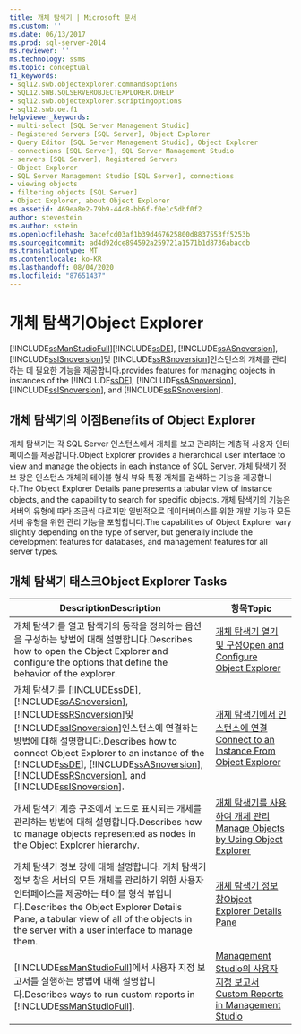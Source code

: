 ```yaml
---
title: 개체 탐색기 | Microsoft 문서
ms.custom: ''
ms.date: 06/13/2017
ms.prod: sql-server-2014
ms.reviewer: ''
ms.technology: ssms
ms.topic: conceptual
f1_keywords:
- sql12.swb.objectexplorer.commandsoptions
- SQL12.SWB.SQLSERVEROBJECTEXPLORER.DHELP
- sql12.swb.objectexplorer.scriptingoptions
- sql12.swb.oe.f1
helpviewer_keywords:
- multi-select [SQL Server Management Studio]
- Registered Servers [SQL Server], Object Explorer
- Query Editor [SQL Server Management Studio], Object Explorer
- connections [SQL Server], SQL Server Management Studio
- servers [SQL Server], Registered Servers
- Object Explorer
- SQL Server Management Studio [SQL Server], connections
- viewing objects
- filtering objects [SQL Server]
- Object Explorer, about Object Explorer
ms.assetid: 469ea8e2-79b9-44c8-bb6f-f0e1c5dbf0f2
author: stevestein
ms.author: sstein
ms.openlocfilehash: 3acefcd03af1b39d467625800d8837553ff5253b
ms.sourcegitcommit: ad4d92dce894592a259721a1571b1d8736abacdb
ms.translationtype: MT
ms.contentlocale: ko-KR
ms.lasthandoff: 08/04/2020
ms.locfileid: "87651437"
---
```

# <a name="object-explorer"></a><span data-ttu-id="bdde7-102">개체 탐색기</span><span class="sxs-lookup"><span data-stu-id="bdde7-102">Object Explorer</span></span>
  [!INCLUDE[ssManStudioFull](../../includes/ssmanstudiofull-md.md)]<span data-ttu-id="bdde7-103">[!INCLUDE[ssDE](../../includes/ssde-md.md)], [!INCLUDE[ssASnoversion](../../includes/ssasnoversion-md.md)], [!INCLUDE[ssISnoversion](../../includes/ssisnoversion-md.md)]및 [!INCLUDE[ssRSnoversion](../../includes/ssrsnoversion-md.md)]인스턴스의 개체를 관리하는 데 필요한 기능을 제공합니다.</span><span class="sxs-lookup"><span data-stu-id="bdde7-103">provides features for managing objects in instances of the [!INCLUDE[ssDE](../../includes/ssde-md.md)], [!INCLUDE[ssASnoversion](../../includes/ssasnoversion-md.md)], [!INCLUDE[ssISnoversion](../../includes/ssisnoversion-md.md)], and [!INCLUDE[ssRSnoversion](../../includes/ssrsnoversion-md.md)].</span></span>  
  
## <a name="benefits-of-object-explorer"></a><span data-ttu-id="bdde7-104">개체 탐색기의 이점</span><span class="sxs-lookup"><span data-stu-id="bdde7-104">Benefits of Object Explorer</span></span>  
 <span data-ttu-id="bdde7-105">개체 탐색기는 각 SQL Server 인스턴스에서 개체를 보고 관리하는 계층적 사용자 인터페이스를 제공합니다.</span><span class="sxs-lookup"><span data-stu-id="bdde7-105">Object Explorer provides a hierarchical user interface to view and manage the objects in each instance of SQL Server.</span></span> <span data-ttu-id="bdde7-106">개체 탐색기 정보 창은 인스턴스 개체의 테이블 형식 뷰와 특정 개체를 검색하는 기능을 제공합니다.</span><span class="sxs-lookup"><span data-stu-id="bdde7-106">The Object Explorer Details pane presents a tabular view of instance objects, and the capability to search for specific objects.</span></span> <span data-ttu-id="bdde7-107">개체 탐색기의 기능은 서버의 유형에 따라 조금씩 다르지만 일반적으로 데이터베이스를 위한 개발 기능과 모든 서버 유형을 위한 관리 기능을 포함합니다.</span><span class="sxs-lookup"><span data-stu-id="bdde7-107">The capabilities of Object Explorer vary slightly depending on the type of server, but generally include the development features for databases, and management features for all server types.</span></span>  
  
## <a name="object-explorer-tasks"></a><span data-ttu-id="bdde7-108">개체 탐색기 태스크</span><span class="sxs-lookup"><span data-stu-id="bdde7-108">Object Explorer Tasks</span></span>  
  
|<span data-ttu-id="bdde7-109">Description</span><span class="sxs-lookup"><span data-stu-id="bdde7-109">Description</span></span>|<span data-ttu-id="bdde7-110">항목</span><span class="sxs-lookup"><span data-stu-id="bdde7-110">Topic</span></span>|  
|-----------------|-----------|  
|<span data-ttu-id="bdde7-111">개체 탐색기를 열고 탐색기의 동작을 정의하는 옵션을 구성하는 방법에 대해 설명합니다.</span><span class="sxs-lookup"><span data-stu-id="bdde7-111">Describes how to open the Object Explorer and configure the options that define the behavior of the explorer.</span></span>|[<span data-ttu-id="bdde7-112">개체 탐색기 열기 및 구성</span><span class="sxs-lookup"><span data-stu-id="bdde7-112">Open and Configure Object Explorer</span></span>](open-and-configure-object-explorer.md)|  
|<span data-ttu-id="bdde7-113">개체 탐색기를 [!INCLUDE[ssDE](../../includes/ssde-md.md)], [!INCLUDE[ssASnoversion](../../includes/ssasnoversion-md.md)], [!INCLUDE[ssRSnoversion](../../includes/ssrsnoversion-md.md)]및 [!INCLUDE[ssISnoversion](../../includes/ssisnoversion-md.md)]인스턴스에 연결하는 방법에 대해 설명합니다.</span><span class="sxs-lookup"><span data-stu-id="bdde7-113">Describes how to connect Object Explorer to an instance of the [!INCLUDE[ssDE](../../includes/ssde-md.md)], [!INCLUDE[ssASnoversion](../../includes/ssasnoversion-md.md)], [!INCLUDE[ssRSnoversion](../../includes/ssrsnoversion-md.md)], and [!INCLUDE[ssISnoversion](../../includes/ssisnoversion-md.md)].</span></span>|[<span data-ttu-id="bdde7-114">개체 탐색기에서 인스턴스에 연결</span><span class="sxs-lookup"><span data-stu-id="bdde7-114">Connect to an Instance From Object Explorer</span></span>](connect-to-an-instance-from-object-explorer.md)|  
|<span data-ttu-id="bdde7-115">개체 탐색기 계층 구조에서 노드로 표시되는 개체를 관리하는 방법에 대해 설명합니다.</span><span class="sxs-lookup"><span data-stu-id="bdde7-115">Describes how to manage objects represented as nodes in the Object Explorer hierarchy.</span></span>|[<span data-ttu-id="bdde7-116">개체 탐색기를 사용하여 개체 관리</span><span class="sxs-lookup"><span data-stu-id="bdde7-116">Manage Objects by Using Object Explorer</span></span>](manage-objects-by-using-object-explorer.md)|  
|<span data-ttu-id="bdde7-117">개체 탐색기 정보 창에 대해 설명합니다. 개체 탐색기 정보 창은 서버의 모든 개체를 관리하기 위한 사용자 인터페이스를 제공하는 테이블 형식 뷰입니다.</span><span class="sxs-lookup"><span data-stu-id="bdde7-117">Describes the Object Explorer Details Pane, a tabular view of all of the objects in the server with a user interface to manage them.</span></span>|[<span data-ttu-id="bdde7-118">개체 탐색기 정보 창</span><span class="sxs-lookup"><span data-stu-id="bdde7-118">Object Explorer Details Pane</span></span>](object-explorer-details-pane.md)|  
|<span data-ttu-id="bdde7-119">[!INCLUDE[ssManStudioFull](../../includes/ssmanstudiofull-md.md)]에서 사용자 지정 보고서를 실행하는 방법에 대해 설명합니다.</span><span class="sxs-lookup"><span data-stu-id="bdde7-119">Describes ways to run custom reports in [!INCLUDE[ssManStudioFull](../../includes/ssmanstudiofull-md.md)].</span></span>|[<span data-ttu-id="bdde7-120">Management Studio의 사용자 지정 보고서</span><span class="sxs-lookup"><span data-stu-id="bdde7-120">Custom Reports in Management Studio</span></span>](custom-reports-in-management-studio.md)|  
  
  
